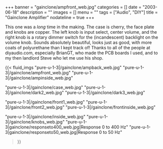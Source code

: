 +++
banner = "gainclone/ampfront_web.jpg"
categories = []
date = "2003-06-18"
description = ""
images = []
menu = ""
tags = ["Audio", "DIY"]
title = "Gainclone Amplifier"
nodateline = true
+++

This one was a *long* time in the making. The case is cherry, the face plate and knobs are copper. The left knob is input select, center volume, and the right knob is a rotary dimmer switch for the (incandescent) backlight on the volume knob. Sounds absolutely beautiful, looks just as good, with more coats of polyurethane than I kept track of! Thanks to all of the people at diyaudio.com, especially BrianGT, who made the PCB boards I used, and to my then landlord Steve who let me use his shop.


{{< fluid_imgs 
  "pure-u-1-3|/gainclone/ampback_web.jpg" 
  "pure-u-1-3|/gainclone/ampfront_web.jpg" 
  "pure-u-1-3|/gainclone/ampinside_web.jpg" 

  "pure-u-1-3|/gainclone/case_web.jpg" 
  "pure-u-1-3|/gainclone/dark2_web.jpg" 
  "pure-u-1-3|/gainclone/dark3_web.jpg" 

  "pure-u-1-3|/gainclone/front1_web.jpg" 
  "pure-u-1-3|/gainclone/front2_web.jpg" 
  "pure-u-1-3|/gainclone/frontinside_web.jpg" 

  "pure-u-1-3|/gainclone/inside_web.jpg" 
  "pure-u-1-3|/gainclone/knobs_web.jpg" 
  "pure-u-1-3|gainclone/responseto400_web.jpg|Response 0 to 400 Hz" 
  "pure-u-1-3|gainclone/responseto50_web.jpg|Response 0 to 50 Hz" 

>}}
